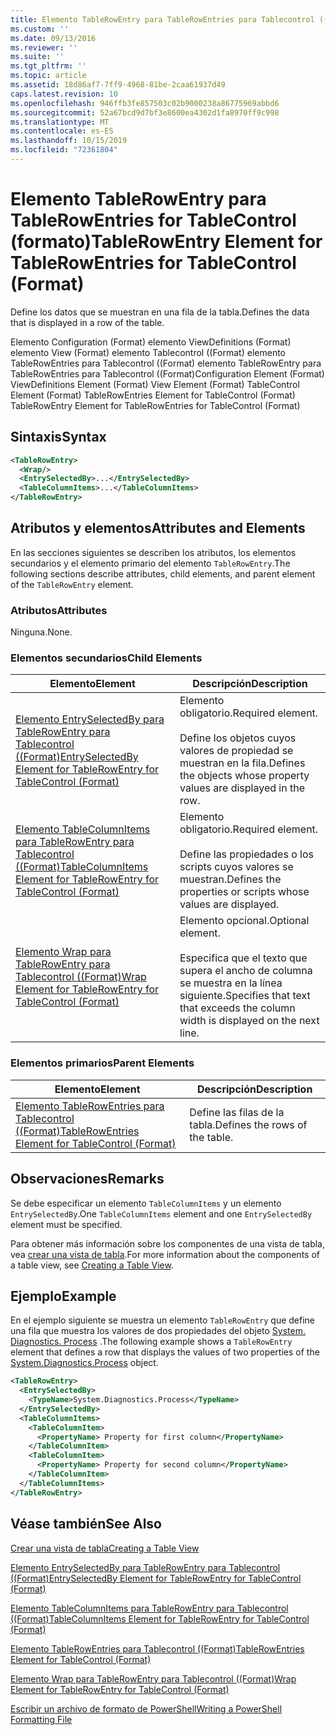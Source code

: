 ```yaml
---
title: Elemento TableRowEntry para TableRowEntries para Tablecontrol ((Format) | Microsoft Docs
ms.custom: ''
ms.date: 09/13/2016
ms.reviewer: ''
ms.suite: ''
ms.tgt_pltfrm: ''
ms.topic: article
ms.assetid: 18d86af7-7ff9-4968-81be-2caa61937d49
caps.latest.revision: 10
ms.openlocfilehash: 946ffb3fe857503c02b9000238a86775969abbd6
ms.sourcegitcommit: 52a67bcd9d7bf3e8600ea4302d1fa8970ff9c998
ms.translationtype: MT
ms.contentlocale: es-ES
ms.lasthandoff: 10/15/2019
ms.locfileid: "72361804"
---
```

# <a name="tablerowentry-element-for-tablerowentries-for-tablecontrol-format"></a><span data-ttu-id="31551-102">Elemento TableRowEntry para TableRowEntries for TableControl (formato)</span><span class="sxs-lookup"><span data-stu-id="31551-102">TableRowEntry Element for TableRowEntries for TableControl (Format)</span></span>

<span data-ttu-id="31551-103">Define los datos que se muestran en una fila de la tabla.</span><span class="sxs-lookup"><span data-stu-id="31551-103">Defines the data that is displayed in a row of the table.</span></span>

<span data-ttu-id="31551-104">Elemento Configuration (Format) elemento ViewDefinitions (Format) elemento View (Format) elemento Tablecontrol ((Format) elemento TableRowEntries para Tablecontrol ((Format) elemento TableRowEntry para TableRowEntries para Tablecontrol ((Format)</span><span class="sxs-lookup"><span data-stu-id="31551-104">Configuration Element (Format) ViewDefinitions Element (Format) View Element (Format) TableControl Element (Format) TableRowEntries Element for TableControl (Format) TableRowEntry Element for TableRowEntries for TableControl (Format)</span></span>

## <a name="syntax"></a><span data-ttu-id="31551-105">Sintaxis</span><span class="sxs-lookup"><span data-stu-id="31551-105">Syntax</span></span>

```xml
<TableRowEntry>
  <Wrap/>
  <EntrySelectedBy>...</EntrySelectedBy>
  <TableColumnItems>...</TableColumnItems>
</TableRowEntry>
```

## <a name="attributes-and-elements"></a><span data-ttu-id="31551-106">Atributos y elementos</span><span class="sxs-lookup"><span data-stu-id="31551-106">Attributes and Elements</span></span>

<span data-ttu-id="31551-107">En las secciones siguientes se describen los atributos, los elementos secundarios y el elemento primario del elemento `TableRowEntry`.</span><span class="sxs-lookup"><span data-stu-id="31551-107">The following sections describe attributes, child elements, and parent element of the `TableRowEntry` element.</span></span>

### <a name="attributes"></a><span data-ttu-id="31551-108">Atributos</span><span class="sxs-lookup"><span data-stu-id="31551-108">Attributes</span></span>

<span data-ttu-id="31551-109">Ninguna.</span><span class="sxs-lookup"><span data-stu-id="31551-109">None.</span></span>

### <a name="child-elements"></a><span data-ttu-id="31551-110">Elementos secundarios</span><span class="sxs-lookup"><span data-stu-id="31551-110">Child Elements</span></span>

|<span data-ttu-id="31551-111">Elemento</span><span class="sxs-lookup"><span data-stu-id="31551-111">Element</span></span>|<span data-ttu-id="31551-112">Descripción</span><span class="sxs-lookup"><span data-stu-id="31551-112">Description</span></span>|
|-------------|-----------------|
|[<span data-ttu-id="31551-113">Elemento EntrySelectedBy para TableRowEntry para Tablecontrol ((Format)</span><span class="sxs-lookup"><span data-stu-id="31551-113">EntrySelectedBy Element for TableRowEntry for TableControl (Format)</span></span>](./entryselectedby-element-for-tablerowentry-for-tablecontrol-format.md)|<span data-ttu-id="31551-114">Elemento obligatorio.</span><span class="sxs-lookup"><span data-stu-id="31551-114">Required element.</span></span><br /><br /> <span data-ttu-id="31551-115">Define los objetos cuyos valores de propiedad se muestran en la fila.</span><span class="sxs-lookup"><span data-stu-id="31551-115">Defines the objects whose property values are displayed in the row.</span></span>|
|[<span data-ttu-id="31551-116">Elemento TableColumnItems para TableRowEntry para Tablecontrol ((Format)</span><span class="sxs-lookup"><span data-stu-id="31551-116">TableColumnItems Element for TableRowEntry for TableControl (Format)</span></span>](./tablecolumnitems-element-for-tablerowentry-for-tablecontrol-format.md)|<span data-ttu-id="31551-117">Elemento obligatorio.</span><span class="sxs-lookup"><span data-stu-id="31551-117">Required element.</span></span><br /><br /> <span data-ttu-id="31551-118">Define las propiedades o los scripts cuyos valores se muestran.</span><span class="sxs-lookup"><span data-stu-id="31551-118">Defines the properties or scripts whose values are displayed.</span></span>|
|[<span data-ttu-id="31551-119">Elemento Wrap para TableRowEntry para Tablecontrol ((Format)</span><span class="sxs-lookup"><span data-stu-id="31551-119">Wrap Element for TableRowEntry for TableControl (Format)</span></span>](./wrap-element-for-tablerowentry-for-tablecontrol-format.md)|<span data-ttu-id="31551-120">Elemento opcional.</span><span class="sxs-lookup"><span data-stu-id="31551-120">Optional element.</span></span><br /><br /> <span data-ttu-id="31551-121">Especifica que el texto que supera el ancho de columna se muestra en la línea siguiente.</span><span class="sxs-lookup"><span data-stu-id="31551-121">Specifies that text that exceeds the column width is displayed on the next line.</span></span>|

### <a name="parent-elements"></a><span data-ttu-id="31551-122">Elementos primarios</span><span class="sxs-lookup"><span data-stu-id="31551-122">Parent Elements</span></span>

|<span data-ttu-id="31551-123">Elemento</span><span class="sxs-lookup"><span data-stu-id="31551-123">Element</span></span>|<span data-ttu-id="31551-124">Descripción</span><span class="sxs-lookup"><span data-stu-id="31551-124">Description</span></span>|
|-------------|-----------------|
|[<span data-ttu-id="31551-125">Elemento TableRowEntries para Tablecontrol ((Format)</span><span class="sxs-lookup"><span data-stu-id="31551-125">TableRowEntries Element for TableControl (Format)</span></span>](./tablerowentries-element-for-tablecontrol-format.md)|<span data-ttu-id="31551-126">Define las filas de la tabla.</span><span class="sxs-lookup"><span data-stu-id="31551-126">Defines the rows of the table.</span></span>|

## <a name="remarks"></a><span data-ttu-id="31551-127">Observaciones</span><span class="sxs-lookup"><span data-stu-id="31551-127">Remarks</span></span>

<span data-ttu-id="31551-128">Se debe especificar un elemento `TableColumnItems` y un elemento `EntrySelectedBy`.</span><span class="sxs-lookup"><span data-stu-id="31551-128">One `TableColumnItems` element and one `EntrySelectedBy` element must be specified.</span></span>

<span data-ttu-id="31551-129">Para obtener más información sobre los componentes de una vista de tabla, vea [crear una vista de tabla](./creating-a-table-view.md).</span><span class="sxs-lookup"><span data-stu-id="31551-129">For more information about the components of a table view, see [Creating a Table View](./creating-a-table-view.md).</span></span>

## <a name="example"></a><span data-ttu-id="31551-130">Ejemplo</span><span class="sxs-lookup"><span data-stu-id="31551-130">Example</span></span>

<span data-ttu-id="31551-131">En el ejemplo siguiente se muestra un elemento `TableRowEntry` que define una fila que muestra los valores de dos propiedades del objeto [System. Diagnostics. Process](/dotnet/api/System.Diagnostics.Process) .</span><span class="sxs-lookup"><span data-stu-id="31551-131">The following example shows a `TableRowEntry` element that defines a row that displays the values of two properties of the [System.Diagnostics.Process](/dotnet/api/System.Diagnostics.Process) object.</span></span>

```xml
<TableRowEntry>
  <EntrySelectedBy>
    <TypeName>System.Diagnostics.Process</TypeName>
  </EntrySelectedBy>
  <TableColumnItems>
    <TableColumnItem>
      <PropertyName> Property for first column</PropertyName>
    </TableColumnItem>
    <TableColumnItem>
      <PropertyName> Property for second column</PropertyName>
    </TableColumnItem>
  </TableColumnItems>
</TableRowEntry>
```

## <a name="see-also"></a><span data-ttu-id="31551-132">Véase también</span><span class="sxs-lookup"><span data-stu-id="31551-132">See Also</span></span>

[<span data-ttu-id="31551-133">Crear una vista de tabla</span><span class="sxs-lookup"><span data-stu-id="31551-133">Creating a Table View</span></span>](./creating-a-table-view.md)

[<span data-ttu-id="31551-134">Elemento EntrySelectedBy para TableRowEntry para Tablecontrol ((Format)</span><span class="sxs-lookup"><span data-stu-id="31551-134">EntrySelectedBy Element for TableRowEntry for TableControl (Format)</span></span>](./entryselectedby-element-for-tablerowentry-for-tablecontrol-format.md)

[<span data-ttu-id="31551-135">Elemento TableColumnItems para TableRowEntry para Tablecontrol ((Format)</span><span class="sxs-lookup"><span data-stu-id="31551-135">TableColumnItems Element for TableRowEntry for TableControl (Format)</span></span>](./tablecolumnitems-element-for-tablerowentry-for-tablecontrol-format.md)

[<span data-ttu-id="31551-136">Elemento TableRowEntries para Tablecontrol ((Format)</span><span class="sxs-lookup"><span data-stu-id="31551-136">TableRowEntries Element for TableControl (Format)</span></span>](./tablerowentries-element-for-tablecontrol-format.md)

[<span data-ttu-id="31551-137">Elemento Wrap para TableRowEntry para Tablecontrol ((Format)</span><span class="sxs-lookup"><span data-stu-id="31551-137">Wrap Element for TableRowEntry for TableControl (Format)</span></span>](./wrap-element-for-tablerowentry-for-tablecontrol-format.md)

[<span data-ttu-id="31551-138">Escribir un archivo de formato de PowerShell</span><span class="sxs-lookup"><span data-stu-id="31551-138">Writing a PowerShell Formatting File</span></span>](./writing-a-powershell-formatting-file.md)
